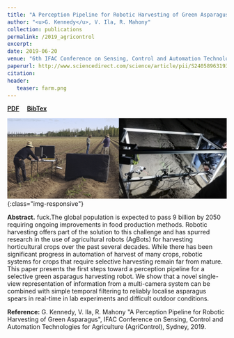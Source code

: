 ```yaml
---
title: "A Perception Pipeline for Robotic Harvesting of Green Asparagus"
author: "<u>G. Kennedy</u>, V. Ila, R. Mahony"
collection: publications
permalink: /2019_agricontrol
excerpt: 
date: 2019-06-20
venue: "6th IFAC Conference on Sensing, Control and Automation Technologies for Agriculture"
paperurl: http://www.sciencedirect.com/science/article/pii/S2405896319324553
citation:
header:
   teaser: farm.png
---
```


<a href="http://kennege.github.io/files/asparagusDetectionPaper.pdf" target="_blank"><b>PDF</b></a>&emsp;
<a href="http://kennege.github.io/files/asparagusDetectionPaper.bib" target="_blank"><b>BibTex</b></a>

![banner](/images/farm.png){:class="img-responsive"}

<b>Abstract.</b> fuck.The global population is expected to pass 9 billion by 2050 requiring ongoing improvements in food production methods. Robotic harvesting offers part of the solution to this challenge and has spurred research in the use of agricultural robots (AgBots) for harvesting horticultural crops over the past several decades. While there has been significant progress in automation of harvest of many crops, robotic systems for crops that require selective harvesting remain far from mature. This paper presents the first steps toward a perception pipeline for a selective green asparagus harvesting robot. We show that a novel single-view representation of information from a multi-camera system can be combined with simple temporal filtering to reliably localise asparagus spears in real-time in lab experiments and difficult outdoor conditions.

<b>Reference:</b>
G. Kennedy, V. Ila, R. Mahony "A Perception Pipeline for Robotic Harvesting of Green Asparagus", IFAC Conference on Sensing, Control and Automation Technologies for Agriculture (AgriControl), Sydney, 2019.
